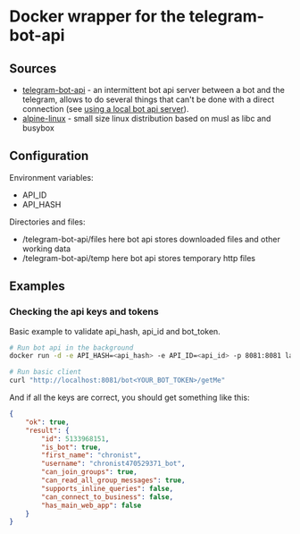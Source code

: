 # Docker wrapper for the telegram-bot-api
## Sources
* [telegram-bot-api](https://github.com/tdlib/telegram-bot-api) - an intermittent bot api server between a bot and the telegram,
  allows to do several things that can't be done with a direct connection (see [using a local bot api server](https://core.telegram.org/bots/api#using-a-local-bot-api-server)).
* [alpine-linux](https://hub.docker.com/_/alpine/) - small size linux distribution based on musl as libc and busybox

## Configuration

Environment variables:
* API_ID 
* API_HASH

Directories and files:
* /telegram-bot-api/files here bot api stores downloaded files and other working data
* /telegram-bot-api/temp  here bot api stores temporary http files

## Examples

### Checking the api keys and tokens

Basic example to validate api_hash, api_id and bot_token.

```bash
# Run bot api in the background
docker run -d -e API_HASH=<api_hash> -e API_ID=<api_id> -p 8081:8081 lanseg/telegram-bot-api

# Run basic client
curl "http://localhost:8081/bot<YOUR_BOT_TOKEN>/getMe"
```

And if all the keys are correct, you should get something like this:
```json
{
    "ok": true,
    "result": {
        "id": 5133968151,
        "is_bot": true,
        "first_name": "chronist",
        "username": "chronist470529371_bot",
        "can_join_groups": true,
        "can_read_all_group_messages": true,
        "supports_inline_queries": false,
        "can_connect_to_business": false,
        "has_main_web_app": false
    }
}

```
